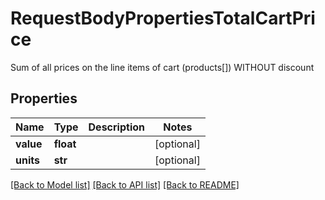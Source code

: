 # RequestBodyPropertiesTotalCartPrice

Sum of all prices on the line items of cart (products[]) WITHOUT discount 
## Properties
Name | Type | Description | Notes
------------ | ------------- | ------------- | -------------
**value** | **float** |  | [optional] 
**units** | **str** |  | [optional] 

[[Back to Model list]](../README.md#documentation-for-models) [[Back to API list]](../README.md#documentation-for-api-endpoints) [[Back to README]](../README.md)


